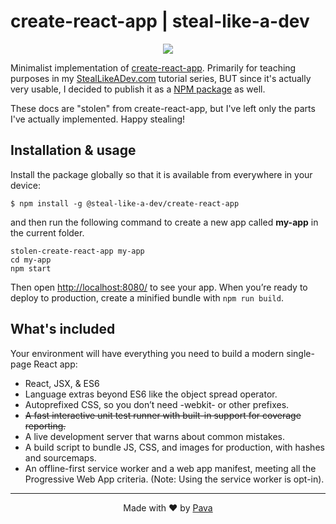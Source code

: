 # create-react-app | steal-like-a-dev

<p align="center">
  <a href="https://facebook.github.io/create-react-app/">
    <img src="https://raw.githubusercontent.com/iampava/steal-like-a-dev/master/_assets/create-react-app.png" />
  </a>
</p>

Minimalist implementation of [create-react-app](https://facebook.github.io/create-react-app). Primarily for teaching purposes in my [StealLikeADev.com](https://StealLikeADev.com) tutorial series, BUT since it's actually very usable, I decided to publish it as a [NPM package](https://www.npmjs.com/package/@steal-like-a-dev/create-react-app) as well. 

These docs are "stolen" from create-react-app, but I've left only the parts I've actually implemented. Happy stealing!

## Installation & usage

Install the package globally so that it is available from everywhere in your device:

`$ npm install -g @steal-like-a-dev/create-react-app`

and then run the following command to create a new app called **my-app** in the current folder.

```
stolen-create-react-app my-app
cd my-app
npm start
```

Then open [http://localhost:8080/](http://localhost:8080/) to see your app.
When you’re ready to deploy to production, create a minified bundle with `npm run build`.


## What's included

Your environment will have everything you need to build a modern single-page React app:

* React, JSX, & ES6
* Language extras beyond ES6 like the object spread operator.
* Autoprefixed CSS, so you don’t need -webkit- or other prefixes.
* ~~A fast interactive unit test runner with built-in support for coverage reporting.~~
* A live development server that warns about common mistakes.
* A build script to bundle JS, CSS, and images for production, with hashes and sourcemaps.
* An offline-first service worker and a web app manifest, meeting all the Progressive Web App criteria. (Note: Using the service worker is opt-in).
<hr/>

<p align="center"> Made with ❤ by <a href="https://iampava.com"> Pava </a></p>